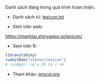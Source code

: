 Danh sách đang trong quá trình hoàn thiện.

- Danh sách từ: [lexicon.txt](https://github.com/statvn/lexicon/blob/master/lexicon.txt)

- Xem trên web:

https://manhtai.shinyapps.io/lexicon/

- Xem trên R:

```r
library(shiny)
runGitHub("statvn/lexicon")
# runApp() nếu đã tải về
```

- Tham khảo: [procul.org](http://www.procul.org/blog/2010/11/09/lexicon-xac-su%E1%BA%A5t-th%E1%BB%91ng-ke-va-h%E1%BB%8Dc-may/)
